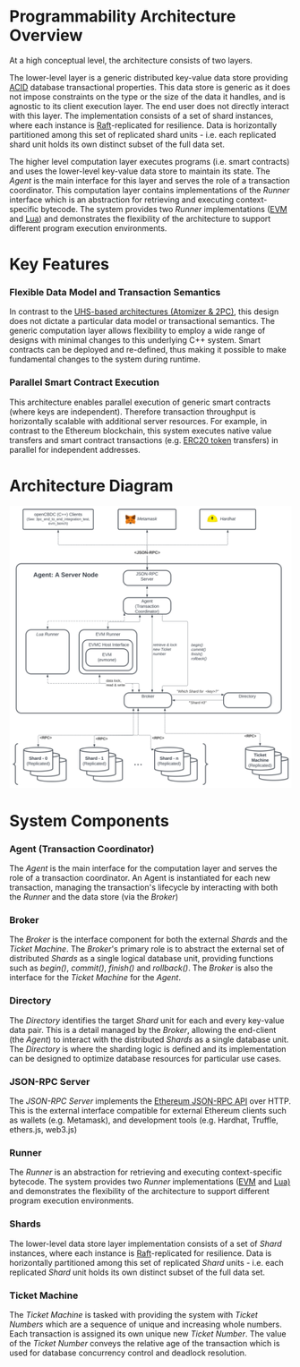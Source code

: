 # Programmability Architecture Overview

At a high conceptual level, the architecture consists of two layers.

The lower-level layer is a generic distributed key-value data store providing [ACID](https://en.wikipedia.org/wiki/ACID) database transactional properties.
This data store is generic as it does not impose constraints on the type or the size of the data it handles, and is agnostic to its client execution layer.
The end user does not directly interact with this layer.
The implementation consists of a set of shard instances, where each instance is [Raft](https://en.wikipedia.org/wiki/Raft_(algorithm))-replicated for resilience.
Data is horizontally partitioned among this set of replicated shard units - i.e. each replicated shard unit holds its own distinct subset of the full data set.

The higher level computation layer executes programs (i.e. smart contracts) and uses the lower-level key-value data store to maintain its state.
The _Agent_ is the main interface for this layer and serves the role of a transaction coordinator.
This computation layer contains implementations of the _Runner_ interface which is an abstraction for retrieving and executing context-specific bytecode.
The system provides two _Runner_ implementations ([EVM](https://ethereum.org/en/developers/docs/evm/) and [Lua](https://www.lua.org/)) and demonstrates the flexibility of the architecture to support different program execution environments.

# Key Features
### Flexible Data Model and Transaction Semantics
In contrast to the [UHS-based architectures (Atomizer & 2PC)](architecture.md), this design does not dictate a particular data model or transactional semantics.
The generic computation layer allows flexibility to employ a wide range of designs with minimal changes to this underlying C++ system.
Smart contracts can be deployed and re-defined, thus making it possible to make fundamental changes to the system during runtime.

### Parallel Smart Contract Execution
This architecture enables parallel execution of generic smart contracts (where keys are independent).
Therefore transaction throughput is horizontally scalable with additional server resources.
For example, in contrast to the Ethereum blockchain, this system executes native value transfers and smart contract transactions (e.g. [ERC20 token](https://ethereum.org/en/developers/docs/standards/tokens/erc-20/) transfers) in parallel for independent addresses.

# Architecture Diagram
![Architecture Diagram](programmability_architecture_diagram.svg)

# System Components
### Agent (Transaction Coordinator)
The _Agent_ is the main interface for the computation layer and serves the role of a transaction coordinator.
An Agent is instantiated for each new transaction, managing the transaction's lifecycle by interacting with both the _Runner_ and the data store (via the _Broker_)
### Broker
The _Broker_ is the interface component for both the external _Shards_ and the _Ticket Machine_.
The _Broker_'s primary role is to abstract the external set of distributed _Shards_ as a single logical database unit, providing functions such as _begin()_, _commit()_, _finish()_ and _rollback()_.
The _Broker_ is also the interface for the _Ticket Machine_ for the _Agent_.
### Directory
The _Directory_ identifies the target _Shard_ unit for each and every key-value data pair.
This is a detail managed by the _Broker_, allowing the end-client (the _Agent_) to interact with the distributed _Shards_ as a single database unit.
The _Directory_ is where the sharding logic is defined and its implementation can be designed to optimize database resources for particular use cases.
### JSON-RPC Server
The _JSON-RPC Server_ implements the [Ethereum JSON-RPC API](https://ethereum.org/en/developers/docs/apis/json-rpc/) over HTTP.
This is the external interface compatible for external Ethereum clients such as wallets (e.g. Metamask), and development tools (e.g. Hardhat, Truffle, ethers.js, web3.js)
### Runner
The _Runner_ is an abstraction for retrieving and executing context-specific bytecode.
The system provides two _Runner_ implementations ([EVM](https://ethereum.org/en/developers/docs/evm/) and [Lua)](https://www.lua.org/) and demonstrates the flexibility of the architecture to support different program execution environments.
### Shards
The lower-level data store layer implementation consists of a set of _Shard_ instances, where each instance is [Raft](https://en.wikipedia.org/wiki/Raft_(algorithm))-replicated for resilience.
Data is horizontally partitioned among this set of replicated _Shard_ units - i.e. each replicated _Shard_ unit holds its own distinct subset of the full data set.
### Ticket Machine
The _Ticket Machine_ is tasked with providing the system with _Ticket Numbers_ which are a sequence of unique and increasing whole numbers.
Each transaction is assigned its own unique new _Ticket Number_.
The value of the _Ticket Number_ conveys the relative age of the transaction which is used for database concurrency control and deadlock resolution.

